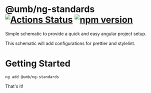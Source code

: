 # @umb/ng-standards [![Actions Status](https://github.com/umb/ng-standards/workflows/Build/badge.svg)](https://github.com/umb/ng-standards/actions) [![npm version](https://badge.fury.io/js/%40umb%2Fng-standards.svg)](https://badge.fury.io/js/%40umb%2Fng-standards)

Simple schematic to provide a quick and easy angular project setup.

This schematic will add configurations for prettier and stylelint.

# Getting Started

```
ng add @umb/ng-standards
```

That's it!
